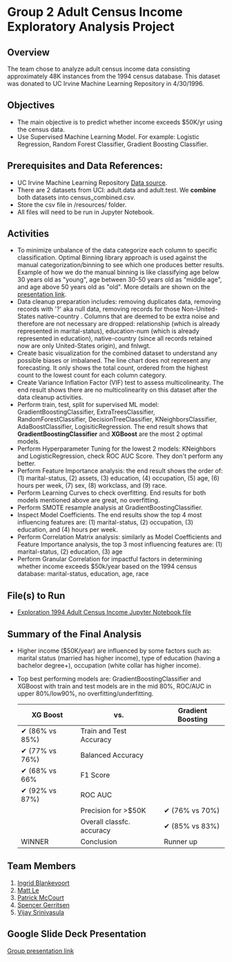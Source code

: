 # Group 2 Adult Census Income Exploratory Analysis Project

## Overview
The team chose to analyze adult census income data consisting approximately 48K instances from the 1994 census database. This dataset was donated to UC Irvine Machine Learning Repository in 4/30/1996. 

## Objectives
- The main objective is to predict whether income exceeds $50K/yr using the census data. 
- Use Supervised Machine Learning Model. For example: Logistic Regression, Random Forest Classifier, Gradient Boosting Classifier.

## Prerequisites and Data References:
- UC Irvine Machine Learning Repository [Data source](https://archive.ics.uci.edu/dataset/20/census+income).
- There are 2 datasets from UCI: adult.data and adult.test. We **combine** both datasets into census_combined.csv. 
- Store the csv file in /resources/ folder.
- All files will need to be run in Jupyter Notebook.

## Activities
- To minimize unbalance of the data categorize each column to specific classification. Optimal Binning library approach is used against the manual categorization/binning to see which one produces better results. Example of how we do the manual binning is like classifying age below 30 years old as "young", age between 30-50 years old as "middle age", and age above 50 years old as "old". More details are shown on the [presentation link](https://docs.google.com/presentation/d/18lDUSq6sC4JHum-QVp4FL4gWg8F2ANKATeriCumoacQ/edit?usp=sharing).
- Data cleanup preparation includes: removing duplicates data, removing records with '?' aka null data, removing records for those Non-United-States native-country . Columns that are deemed to be extra noise and therefore are not necessary are dropped: relationship (which is already represented in marital-status), education-num (which is already represented in education), native-country (since all records retained now are only United-States origin), and fnlwgt.
- Create basic visualization for the combined dataset to understand any possible biases or imbalaned. The line chart does not represent any forecasting. It only shows the total count, ordered from the highest count to the lowest count for each column category.
- Create Variance Inflation Factor (VIF) test to assess multicolinearity. The end result shows there are no multicolinearity on this dataset after the data cleanup activities.
- Perform train, test, split for supervised ML model: GradientBoostingClassifier, ExtraTreesClassifier, RandomForestClassifier, DecisionTreeClassifier, KNeighborsClassifier, AdaBoostClassifier, LogisiticRegression. The end result shows that **GradientBoostingClassifier** and **XGBoost** are the most 2 optimal models.
- Perform Hyperparameter Tuning for the lowest 2 models: KNeighbors and LogisticRegression, check ROC AUC Score. They don't perform any better.
- Perform Feature Importance analysis: the end result shows the order of: (1) marital-status, (2) assets, (3) education, (4) occupation, (5) age, (6) hours per week, (7) sex, (8) workclass, and (9) race.
- Perform Learning Curves to check overfitting. End results for both models mentioned above are great, no overfitting.
- Perform SMOTE resample analysis at GradientBoostingClassifier.
- Inspect Model Coefficients. The end results show the top 4 most influencing features are: (1) marital-status, (2) occupation, (3) education, and (4) hours per week. 
- Perform Correlation Matrix analysis: similarly as Model Coefficients and Feature Importance analysis, the top 3 most influencing features are: (1) marital-status, (2) education, (3) age
- Perform Granular Correlation for impactful factors in determining whether income exceeds $50k/year based on the 1994 census database: marital-status, education, age, race

## File(s) to Run
- [Exploration 1994 Adult Census Income Jupyter Notebook file](https://github.com/AIBC2024/Group-2-Census-Income/blob/main/Group_2_Census_Income_ML_Model.ipynb)

## Summary of the Final Analysis
- Higher income ($50K/year) are influenced by some factors such as: marital status (married has higher income), type of education (having a bachelor degree+), occupation (white collar has higher income).
- Top best performing models are: GradientBoostingClassifier and XGBoost with train and test models are in the mid 80%, ROC/AUC in upper 80%/low90%, no overfitting/underfitting.

  
  | XG Boost          |             vs.            | Gradient Boosting |
  |-------------------|----------------------------|-------------------|
  | ✔ (86% vs 85%)    | Train and Test Accuracy    |                   |
  | ✔ (77% vs 76%)    | Balanced Accuracy          |                   |
  | ✔ (68% vs 66%     | F1 Score                   |                   |
  | ✔ (92% vs 87%)    | ROC AUC                    |                   |
  |                   | Precision for >$50K        |  ✔ (76% vs 70%)   |
  |                   | Overall classfc. accuracy  |  ✔ (85% vs 83%)   |
  | WINNER            | Conclusion                 |  Runner up        |
  
  

## Team Members
1. [Ingrid Blankevoort](https://github.com/AIBC2024)
2. [Matt Le](https://github.com/mattledevs)
3. [Patrick McCourt](https://github.com/patrickjm7)
4. [Spencer Gerritsen](https://github.com/sppencerr)
5. [Vijay Srinivasula](https://github.com/vijaysrini-1982)

## Google Slide Deck Presentation
[Group presentation link](https://docs.google.com/presentation/d/18lDUSq6sC4JHum-QVp4FL4gWg8F2ANKATeriCumoacQ/edit?usp=sharing) 
